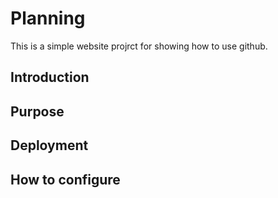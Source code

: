 # Planning

This is a simple website projrct for showing how to use github.

## Introduction

## Purpose

## Deployment

## How to configure
